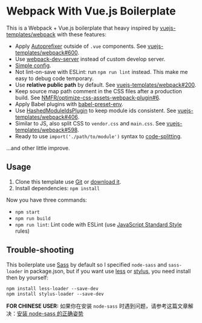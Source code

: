 # Webpack With Vue.js Boilerplate

This is a Webpack + Vue.js boilerplate that heavy inspired by [vuejs-templates/webpack](https://github.com/vuejs-templates/webpack) with these features:

 - Apply [Autoprefixer](https://github.com/postcss/autoprefixer) outside of `.vue` components. See [vuejs-templates/webpack#600](https://github.com/vuejs-templates/webpack/issues/600).
 - Use [webpack-dev-server](https://github.com/webpack/webpack-dev-server) instead of custom develop server.
 - [Simple config](build/config.js).
 - Not lint-on-save with ESLint: run `npm run lint` instead. This make me easy to debug code temporary.
 - Use **relative public path** by default. See [vuejs-templates/webpack#200](https://github.com/vuejs-templates/webpack/issues/200).
 - Keep source map path comment in the CSS files after a production build. See [NMFR/optimize-css-assets-webpack-plugin#6](https://github.com/NMFR/optimize-css-assets-webpack-plugin/pull/6).
 - Apply Babel plugins with [babel-preset-env](https://github.com/babel/babel-preset-env).
 - Use [HashedModuleIdsPlugin](https://github.com/webpack/webpack/blob/master/lib/HashedModuleIdsPlugin.js) to keep module ids consistent. See [vuejs-templates/webpack#406](https://github.com/vuejs-templates/webpack/issues/406).
 - Similar to JS, also split CSS to `vendor.css` and `main.css`. See [vuejs-templates/webpack#598](https://github.com/vuejs-templates/webpack/issues/598).
 - Ready to use `import('./path/to/module')` syntax to [code-splitting](https://webpack.js.org/guides/code-splitting-import/).

...and other little improve.

## Usage

 1. Clone this template use [Git](https://git-scm.com/) or [download it](https://github.com/vuejs-templates/webpack/archive/master.zip).
 2. Install dependencies: `npm install`

Now you have three commands:

 - `npm start`
 - `npm run build`
 - `npm run lint`: Lint code with ESLint (use [JavaScript Standard Style](https://standardjs.com/) rules)

## Trouble-shooting

This boilerplate use [Sass](http://sass-lang.com/) by default so I specified `node-sass` and `sass-loader` in package.json, but if you want use [less](http://lesscss.org/) or [stylus](http://stylus-lang.com/), you need install then by yourself:

```
npm install less-loader --save-dev
npm install stylus-loader --save-dev
```

**FOR CHINESE USER:** 如果你在安装 `node-sass` 时遇到问题，请参考这篇文章解决：[安装 node-sass 的正确姿势](https://github.com/lmk123/blog/issues/28)
